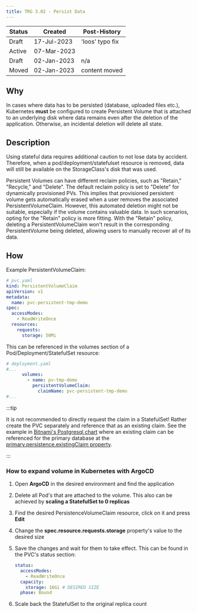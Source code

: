```yaml
---
title: TRG 3.02 - Persist Data
---
```


| Status | Created     | Post-History      |
|--------|-------------|-------------------|
| Draft  | 17-Jul-2023 | 'loos' typo fix   |
| Active | 07-Mar-2023 |                   |
| Draft  | 02-Jan-2023 | n/a               |
| Moved  | 02-Jan-2023 | content moved     |

## Why

In cases where data has to be persisted (database, uploaded files etc.), Kubernetes **must** be configured to create Persistent Volume that is attached to an underlying disk where data remains even after the deletion of the application. Otherwise, an incidental deletion will delete all state.

## Description

Using stateful data requires additional caution to not lose data by accident. Therefore, when a pod/deployment/statefulset resource is removed, data will still be available on the StorageClass's disk that was used.

Persistent Volumes can have different reclaim policies, such as "Retain," "Recycle," and "Delete". The default reclaim policy is set to "Delete" for dynamically provisioned PVs. This implies that provisioned persistent volume gets automatically erased when a user removes the associated PersistentVolumeClaim. However, this automated deletion might not be suitable, especially if the volume contains valuable data. In such scenarios, opting for the "Retain" policy is more fitting. With the "Retain" policy, deleting a PersistentVolumeClaim won't result in the corresponding PersistentVolume being deleted, allowing users to manually recover all of its data.

## How

Example PersistentVolumeClaim:

```yaml
# pvc.yaml
kind: PersistentVolumeClaim
apiVersion: v1
metadata:
  name: pvc-persistent-tmp-demo
spec:
  accessModes:
    - ReadWriteOnce
  resources:
    requests:
      storage: 50Mi
```

This can be referenced in the volumes section of a Pod/Deployment/StatefulSet resource:

```yaml
# deployment.yaml
#...
      volumes:
        - name: pv-tmp-demo
          persistentVolumeClaim:
            claimName: pvc-persistent-tmp-demo
#...
```

:::tip

It is not recommended to directly request the claim in a StatefulSet! Rather create the PVC separately and reference that as an existing claim. See the example in [Bitnami's Postgresql chart](https://github.com/bitnami/charts/tree/main/bitnami/postgresql) where an existing claim can be referenced for the primary database at the [primary.persistence.existingClaim property](https://github.com/bitnami/charts/tree/main/bitnami/postgresql#postgresql-primary-parameters).

:::

### How to expand volume in Kubernetes with ArgoCD

1. Open **ArgoCD** in the desired environment and find the application
1. Delete all Pod's that are attached to the volume. This also can be achieved by **scaling a StatefulSet to 0 replicas**
1. Find the desired PersistenceVolumeClaim resource, click on it and press **Edit**
1. Change the **spec.resource.requests.storage** property's value to the desired size
1. Save the changes and wait for them to take effect.
   This can be found in the PVC's status section:

   ```yaml
   status:
     accessModes:
       - ReadWriteOnce
     capacity:
       storage: 16Gi # DESIRED SIZE
     phase: Bound
   ```

1. Scale back the StatefulSet to the original replica count
